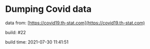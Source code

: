 Dumping Covid data
==================
                        
data from: [https://covid19.th-stat.com](https://covid19.th-stat.com)

build: #22

build time: 2021-07-30 11:41:51
